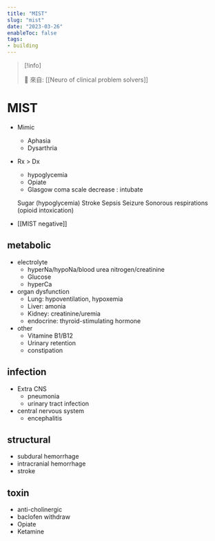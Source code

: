 ```yaml
---
title: "MIST"
slug: "mist"
date: "2023-03-26"
enableToc: false
tags:
- building
---
```


> [!info]
>
> 🌱 來自: [[Neuro of clinical problem solvers]]

# MIST

- Mimic
	- Aphasia
	- Dysarthria
- Rx > Dx
	- hypoglycemia
	- Opiate
	- Glasgow coma scale decrease : intubate

	Sugar (hypoglycemia)
	Stroke
	Sepsis
	Seizure
	Sonorous respirations (opioid intoxication)
- [[MIST negative]]

## metabolic
- electrolyte
	- hyperNa/hypoNa/blood urea nitrogen/creatinine
	- Glucose
	- hyperCa
- organ dysfunction
	- Lung: hypoventilation, hypoxemia
	- Liver: amonia
	- Kidney: creatinine/uremia
	- endocrine: thyroid-stimulating hormone
- other
	- Vitamine B1/B12
	- Urinary retention
	- constipation

## infection
- Extra CNS
	- pneumonia
	- urinary tract infection
- central nervous system
	- encephalitis

## structural
- subdural hemorrhage
- intracranial hemorrhage
- stroke

## toxin
- anti-cholinergic
- baclofen withdraw
- Opiate
- Ketamine
